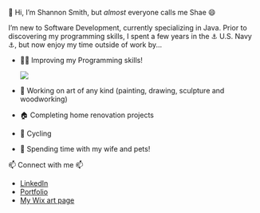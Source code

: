 👋 Hi, I’m Shannon Smith, but _almost_ everyone calls me Shae 😄 

I’m new to Software Development, currently specializing in Java. Prior to discovering my programming skills, I spent a few years in the ⚓ U.S. Navy ⚓, but now enjoy my time outside of work by...

- 🐱‍👤 Improving my Programming skills! 
  
  <img src="https://img.icons8.com/color/48/000000/html-5--v1.png"/>

- 🎨 Working on art of any kind (painting, drawing, sculpture and woodworking)
- 🏠 Completing home renovation projects
- 🚴 Cycling
- 🐾 Spending time with my wife and pets!

📫 Connect with me 📫
- [LinkedIn](https://www.linkedin.com/in/shae-smith1223/)
- [Portfolio](https://thereisnospoon1223.github.io/Shannon%20Smith/index.html#top)
- [My Wix art page](https://shae1223.wixsite.com/shannonsmith)

<!---
thereisnospoon1223/thereisnospoon1223 is a ✨ special ✨ repository because its `README.md` (this file) appears on your GitHub profile.
You can click the Preview link to take a look at your changes.
--->
